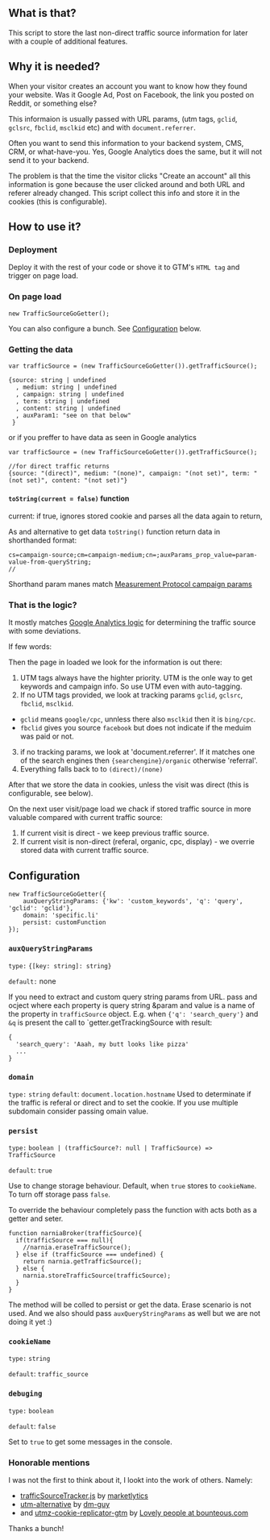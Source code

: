 ## What is that?

This script to store the last non-direct traffic source information for later with a couple of additional features.

## Why it is needed?

When your visitor creates an account you want to know how they found your website. Was it Google Ad, Post on Facebook, the link you posted on Reddit, or something else?

This informaion is usually passed with URL params, (utm tags, `gclid`, `gclsrc`, `fbclid`, `msclkid` etc) and with `document.referrer`.

Often you want to send this information to your backend system, CMS, CRM, or what-have-you. Yes, Google Analytics does the same, but it will not send it to your backend.

The problem is that the time the visitor clicks "Create an account" all this information is gone because the user clicked around and both URL and referer already changed.
This script collect this info and store it in the cookies (this is configurable).

## How to use it?

### Deployment

Deploy it with the rest of your code or shove it to GTM's `HTML tag` and trigger on page load.


### On page load

```
new TrafficSourceGoGetter();

```
You can also configure a bunch. See [Configuration](#configuration) below.

### Getting the data

```
var trafficSource = (new TrafficSourceGoGetter()).getTrafficSource();

{source: string | undefined
  , medium: string | undefined
  , campaign: string | undefined
  , term: string | undefined
  , content: string | undefined
  , auxParam1: "see on that below"
 }
```
or if you preffer to have data as seen in Google analytics
```
var trafficSource = (new TrafficSourceGoGetter()).getTrafficSource();

//for direct traffic returns
{source: "(direct)", medium: "(none)", campaign: "(not set)", term: "(not set)", content: "(not set)"}
```

#### `toString(current = false)` function

current: if true, ignores stored cookie and parses all the data again to return,

As and alternative to get data `toString()` function return data in shorthanded format:

```
cs=campaign-source;cm=campaign-medium;cn=;auxParams_prop_value=param-value-from-queryString;
//
```
Shorthand param manes match [Measurement Protocol campaign params](https://developers.google.com/analytics/devguides/collection/protocol/v1/parameters#trafficsources)

### That is the logic?

It mostly matches [Google Analytics logic]((https://support.google.com/analytics/answer/6205762#flowchart)) for determining the traffic source with some deviations. 

If few words:

Then the page in loaded we look for the information is out there:
1. UTM tags always have the highter priority. UTM is the onle way to get keywords and campaign info. So use UTM even with auto-tagging.
2. If no UTM tags provided, we look at tracking params `gclid`, `gclsrc`, `fbclid`, `msclkid`.
 * `gclid` means `google/cpc`, unnless there also `msclkid` then it is `bing/cpc`.
 * `fbclid` gives you source `facebook` but does not indicate if the meduim was paid or not.
3. if no tracking params, we look at 'document.referrer'. If it matches one of the search engines then `{searchengine}/organic` otherwise 'referral'.
4. Everything falls back to to `(direct)/(none)` 

After that we store the data in cookies, unless the visit was direct (this is configurable, see below). 

On the next user visit/page load we chack if stored traffic source in more valuable compared with current traffic source:
 1. If current visit is direct - we keep previous traffic source.
 2. If current visit is non-direct (referal, organic, cpc, display) - we overrie stored data with current traffic source.
 

## Configuration
 
```
new TrafficSourceGoGetter({
	auxQueryStringParams: {'kw': 'custom_keywords', 'q': 'query', 'gclid': 'gclid'},
	domain: 'specific.li'
	persist: customFunction
});

```

### `auxQueryStringParams`

`type:` `{[key: string]: string}`

`default:` none

If you need to extract and custom query string params from URL. pass and ocject where each property is query string &param and value is a name of the property in `trafficSource` object.
E.g. when `{'q': 'search_query'}` and `&q` is present the call to `getter.getTrackingSource with result:
```
{
  'search_query': 'Aaah, my butt looks like pizza'
  ...
}
```

### `domain`

`type:` `string`
`default`: `document.location.hostname`
Used to determinate if the traffic is referal or direct and to set the cookie. If you use multiple subdomain consider passing omain value.

### `persist`

`type:` `boolean | (trafficSource?: null | TrafficSource) => TrafficSource`

`default`: `true`

Use to change storage behaviour. Default, when `true` stores to `cookieName`. To turn off storage pass `false`.

To override the behaviour completely pass the function with acts both as a getter and seter.

```
function narniaBroker(trafficSource){
  if(trafficSource === null){
    //narnia.eraseTrafficSource();
  } else if (trafficSource === undefined) {
    return narnia.getTrafficSource();
  } else {
    narnia.storeTrafficSource(trafficSource);
  }
}
````
The method will be colled to persist or get the data. Erase scenario is not used. And we also should pass `auxQueryStringParams` as well but we are not doing it yet :)

### `cookieName`
`type:` `string`

`default`: `traffic_source`

### `debuging`

`type:` `boolean`

`default`: `false`


Set to `true` to get some messages in the console.

### Honorable mentions

I was not the first to think about it, I lookt into the work of others. Namely:

* [trafficSourceTracker.js](https://github.com/marketlytics/trafficSourceTracker.js) by [marketlytics](https://github.com/marketlytics)
* [utm-alternative](https://github.com/dm-guy/utm-alternative) by [dm-guy](https://github.com/dm-guy)
* and [utmz-cookie-replicator-gtm](https://www.bounteous.com/insights/2017/12/18/utmz-cookie-replicator-gtm/) by [Lovely people at bounteous.com](https://www.bounteous.com)

Thanks a bunch!


